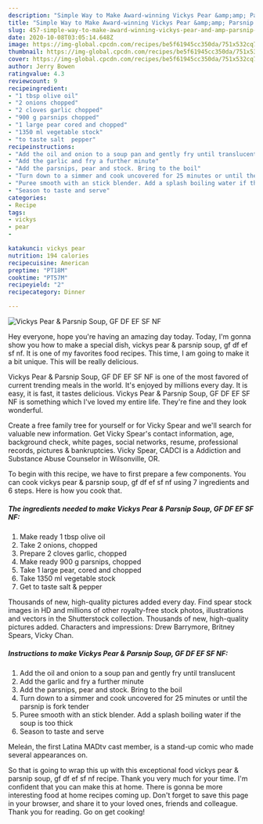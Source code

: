 ```yaml
---
description: "Simple Way to Make Award-winning Vickys Pear &amp;amp; Parsnip Soup, GF DF EF SF NF"
title: "Simple Way to Make Award-winning Vickys Pear &amp;amp; Parsnip Soup, GF DF EF SF NF"
slug: 457-simple-way-to-make-award-winning-vickys-pear-and-amp-parsnip-soup-gf-df-ef-sf-nf
date: 2020-10-08T03:05:14.648Z
image: https://img-global.cpcdn.com/recipes/be5f61945cc350da/751x532cq70/vickys-pear-parsnip-soup-gf-df-ef-sf-nf-recipe-main-photo.jpg
thumbnail: https://img-global.cpcdn.com/recipes/be5f61945cc350da/751x532cq70/vickys-pear-parsnip-soup-gf-df-ef-sf-nf-recipe-main-photo.jpg
cover: https://img-global.cpcdn.com/recipes/be5f61945cc350da/751x532cq70/vickys-pear-parsnip-soup-gf-df-ef-sf-nf-recipe-main-photo.jpg
author: Jerry Bowen
ratingvalue: 4.3
reviewcount: 9
recipeingredient:
- "1 tbsp olive oil"
- "2 onions chopped"
- "2 cloves garlic chopped"
- "900 g parsnips chopped"
- "1 large pear cored and chopped"
- "1350 ml vegetable stock"
- "to taste salt  pepper"
recipeinstructions:
- "Add the oil and onion to a soup pan and gently fry until translucent"
- "Add the garlic and fry a further minute"
- "Add the parsnips, pear and stock. Bring to the boil"
- "Turn down to a simmer and cook uncovered for 25 minutes or until the parsnip is fork tender"
- "Puree smooth with an stick blender. Add a splash boiling water if the soup is too thick"
- "Season to taste and serve"
categories:
- Recipe
tags:
- vickys
- pear
- 

katakunci: vickys pear  
nutrition: 194 calories
recipecuisine: American
preptime: "PT18M"
cooktime: "PT57M"
recipeyield: "2"
recipecategory: Dinner

---
```



![Vickys Pear &amp; Parsnip Soup, GF DF EF SF NF](https://img-global.cpcdn.com/recipes/be5f61945cc350da/751x532cq70/vickys-pear-parsnip-soup-gf-df-ef-sf-nf-recipe-main-photo.jpg)

Hey everyone, hope you're having an amazing day today. Today, I'm gonna show you how to make a special dish, vickys pear &amp; parsnip soup, gf df ef sf nf. It is one of my favorites food recipes. This time, I am going to make it a bit unique. This will be really delicious.

Vickys Pear &amp; Parsnip Soup, GF DF EF SF NF is one of the most favored of current trending meals in the world. It's enjoyed by millions every day. It is easy, it is fast, it tastes delicious. Vickys Pear &amp; Parsnip Soup, GF DF EF SF NF is something which I've loved my entire life. They're fine and they look wonderful.

Create a free family tree for yourself or for Vicky Spear and we&#39;ll search for valuable new information. Get Vicky Spear&#39;s contact information, age, background check, white pages, social networks, resume, professional records, pictures &amp; bankruptcies. Vicky Spear, CADCI is a Addiction and Substance Abuse Counselor in Wilsonville, OR.


To begin with this recipe, we have to first prepare a few components. You can cook vickys pear &amp; parsnip soup, gf df ef sf nf using 7 ingredients and 6 steps. Here is how you cook that.

<!--inarticleads1-->

##### The ingredients needed to make Vickys Pear &amp; Parsnip Soup, GF DF EF SF NF:

1. Make ready 1 tbsp olive oil
1. Take 2 onions, chopped
1. Prepare 2 cloves garlic, chopped
1. Make ready 900 g parsnips, chopped
1. Take 1 large pear, cored and chopped
1. Take 1350 ml vegetable stock
1. Get to taste salt &amp; pepper


Thousands of new, high-quality pictures added every day. Find spear stock images in HD and millions of other royalty-free stock photos, illustrations and vectors in the Shutterstock collection. Thousands of new, high-quality pictures added. Characters and impressions: Drew Barrymore, Britney Spears, Vicky Chan. 

<!--inarticleads2-->

##### Instructions to make Vickys Pear &amp; Parsnip Soup, GF DF EF SF NF:

1. Add the oil and onion to a soup pan and gently fry until translucent
1. Add the garlic and fry a further minute
1. Add the parsnips, pear and stock. Bring to the boil
1. Turn down to a simmer and cook uncovered for 25 minutes or until the parsnip is fork tender
1. Puree smooth with an stick blender. Add a splash boiling water if the soup is too thick
1. Season to taste and serve


Meleán, the first Latina MADtv cast member, is a stand-up comic who made several appearances on. 

So that is going to wrap this up with this exceptional food vickys pear &amp; parsnip soup, gf df ef sf nf recipe. Thank you very much for your time. I'm confident that you can make this at home. There is gonna be more interesting food at home recipes coming up. Don't forget to save this page in your browser, and share it to your loved ones, friends and colleague. Thank you for reading. Go on get cooking!
